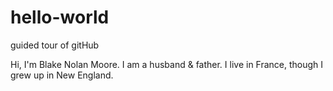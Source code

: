 # hello-world
guided tour of gitHub

Hi, I'm Blake Nolan Moore. 
I am a husband & father. 
I live in France, though I grew up in New England.  
